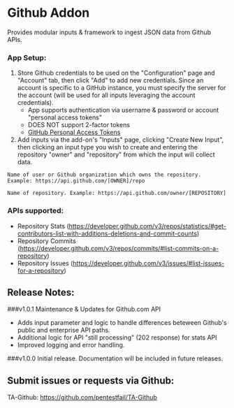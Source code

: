 Github Addon
========================
Provides modular inputs & framework to ingest JSON data from Github APIs.

### App Setup:
1. Store Github credentials to be used on the "Configuration" page and "Account" tab, then click "Add" to add new credentials. Since an account is specific to a GitHub instance, you must specify the server for the account (will be used for all inputs leveraging the account credentials).
    - App supports authentication via username & password or account "personal access tokens"
    - DOES NOT support 2-factor tokens
    - [GitHub Personal Access Tokens](https://github.com/blog/1509-personal-api-tokens)
2. Add inputs via the add-on's "Inputs" page, clicking "Create New Input", then clicking an input type you wish to create and entering the repository "owner" and "repository" from which the input will collect data.

```
Name of user or Github organization which owns the repository. Example: https://api.github.com/[OWNER]/repo
```
```
Name of repository. Example: https://api.github.com/owner/[REPOSITORY]
```

### APIs supported:
- Repository Stats (https://developer.github.com/v3/repos/statistics/#get-contributors-list-with-additions-deletions-and-commit-counts)
- Repository Commits (https://developer.github.com/v3/repos/commits/#list-commits-on-a-repository)
- Repository Issues (https://developer.github.com/v3/issues/#list-issues-for-a-repository)

## Release Notes:

###v1.0.1
Maintenance & Updates for Github.com API
- Adds input parameter and logic to handle differences beteween Github's public and enterprise API paths.
- Additional logic for API "still processing" (202 response) for stats API
- Improved logging and error handling.

###v1.0.0
Initial release. Documentation will be included in future releases.

## Submit issues or requests via Github:
TA-Github: https://github.com/pentestfail/TA-Github